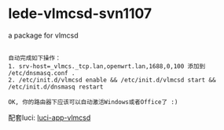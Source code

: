 # lede-vlmcsd-svn1107
a package for vlmcsd

```

自动完成如下操作：
1. srv-host=_vlmcs._tcp.lan,openwrt.lan,1688,0,100 添加到 /etc/dnsmasq.conf .
2. /etc/init.d/vlmcsd enable && /etc/init.d/vlmcsd start && /etc/init.d/dnsmasq restart

OK, 你的路由器下应该可以自动激活Windows或者Office了 :)
```

配套luci: [luci-app-vlmcsd](https://github.com/zshwq5/luci-app-vlmcsd.git "")
